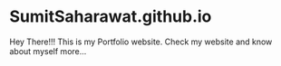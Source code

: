 # SumitSaharawat.github.io

Hey There!!! This is my Portfolio website. Check my website and know about myself more...
